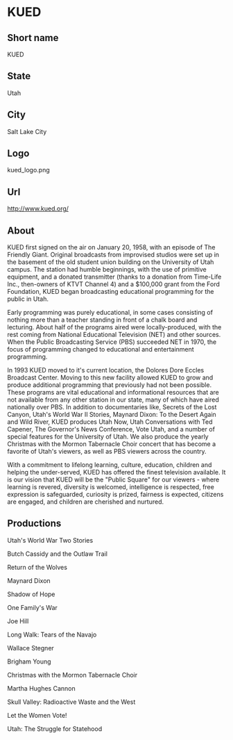 # KUED

## Short name

KUED

## State

Utah

## City

Salt Lake City

## Logo

kued\_logo.png

## Url

http://www.kued.org/

## About

KUED first signed on the air on January 20, 1958, with an episode
of The Friendly Giant. Original broadcasts from improvised studios were set up
in the basement of the old student union building on the University of Utah campus.
The station had humble beginnings, with the use of primitive equipment, and a
donated transmitter (thanks to a donation from Time-Life Inc., then-owners of
KTVT Channel 4) and a $100,000 grant from the Ford Foundation, KUED began broadcasting
educational programming for the public in Utah.

Early programming was purely
educational, in some cases consisting of nothing more than a teacher standing
in front of a chalk board and lecturing. About half of the programs aired were
locally-produced, with the rest coming from National Educational Television (NET)
and other sources. When the Public Broadcasting Service (PBS) succeeded NET in
1970, the focus of programming changed to educational and entertainment programming.

In
1993 KUED moved to it's current location, the Dolores Dore Eccles Broadcast Center.
Moving to this new facility allowed KUED to grow and produce additional programming
that previously had not been possible. These programs are vital educational and
informational resources that are not available from any other station in our state,
many of which have aired nationally over PBS. In addition to documentaries like,
Secrets  of the Lost Canyon, Utah's World War II Stories, Maynard Dixon: To the
Desert Again and Wild River, KUED produces Utah Now, Utah Conversations with Ted
Capener, The Governor's News Conference, Vote Utah, and a number of special features
for the University of Utah. We also produce the yearly Christmas with the Mormon
Tabernacle Choir concert that has become a favorite of Utah's viewers, as well
as PBS viewers across the country.

With a commitment to lifelong learning, culture,
education, children and helping the under-served, KUED has offered the finest
television available. It is our vision that KUED will be the "Public Square"
for our viewers - where learning is revered, diversity is welcomed, intelligence
is respected, free expression is safeguarded, curiosity is prized, fairness is
expected, citizens are engaged, and children are cherished and nurtured.


## Productions

Utah's World War Two Stories

Butch Cassidy and the Outlaw Trail

Return of the Wolves

Maynard Dixon

Shadow of Hope

One Family's War

Joe Hill

Long Walk: Tears of the Navajo

Wallace Stegner 

Brigham Young

Christmas with the Mormon Tabernacle Choir

Martha Hughes Cannon

Skull Valley: Radioactive Waste and the West

Let the Women Vote!

Utah: The Struggle for Statehood

